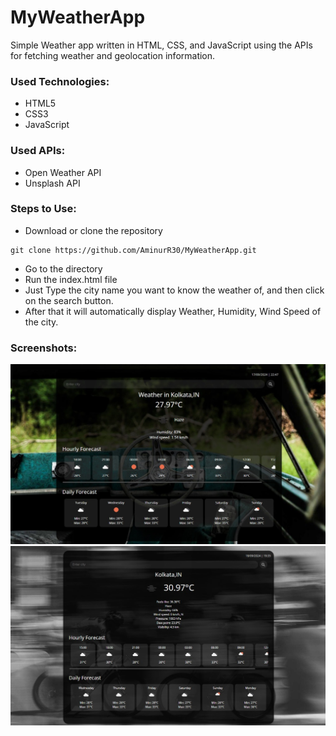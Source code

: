 # MyWeatherApp

<p>Simple Weather app written in HTML, CSS, and JavaScript using the APIs for fetching weather and geolocation information.</p>

<h3>Used Technologies:</h3>
<ul>
  <li>HTML5</li>
  <li>CSS3</li>
  <li>JavaScript</li>
</ul>

<h3>Used APIs:</h4>
<ul>
  <li>Open Weather API</li>
 <li>Unsplash API</li>
</ul>
<h3>Steps to Use:</h3>

- Download or clone the repository
```
git clone https://github.com/AminurR30/MyWeatherApp.git
```
- Go to the directory
- Run the index.html file
- Just Type the city name you want to know the weather of, and then click on the search button.
- After that it will automatically display Weather, Humidity, Wind Speed of the city.

<h3> Screenshots: </h3>  
<img src = "MyWeatherApp.jpg" alt="Sample Image">
<img src = "MyWeatherApp1.jpg" alt="Sample Image">
